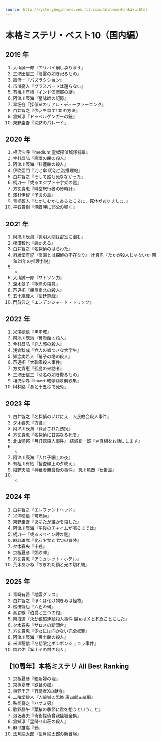 ```yaml
---
source: http://mysterybeginners.web.fc2.com/database/honkaku.html
---
```


# 本格ミステリ・ベスト10（国内編）

## 2019 年

1. 大山誠一郎『アリバイ崩し承ります』
2. 三津田信三『碆霊の如き祀るもの』
3. 霞流一『パズラクション』
4. 市川憂人『グラスバードは還らない』
5. 有栖川有栖『インド倶楽部の謎』
6. 阿津川辰海『星詠師の記憶』
7. 早坂吝『探偵AIのリアル・ディープラーニング』
8. 白井智之『少女を殺す100の方法』
9. 倉知淳『ドッペルゲンガーの銃』
10. 東野圭吾『沈黙のパレード』

## 2020 年

1. 相沢沙呼『medium 霊媒探偵城塚翡翠』
2. 今村昌弘『魔眼の匣の殺人』
3. 阿津川辰海『紅蓮館の殺人』
4. 伊吹亜門『刀と傘 明治京洛推理帖』
5. 白井智之『そして誰も死ななかった』
6. 柄刀一『或るエジプト十字架の謎』
7. 方丈貴恵『時空旅行者の砂時計』
8. 澤村伊智『予言の島』
9. 青柳碧人『むかしむかしあるところに、死体がありました。』
10. 平石貴樹『潮首岬に郭公の鳴く』

## 2021 年

1. 阿津川辰海『透明人間は密室に潜む』
2. 櫻田智也『蝉かえる』
3. 白井智之『名探偵のはらわた』
4. 斜線堂有紀『楽園とは探偵の不在なり』
   辻真先『たかが殺人じゃないか 昭和24年の推理小説』
5. -
6. 大山誠一郎『ワトソン力』
7. 深木章子『欺瞞の殺意』
8. 芦辺拓『鶴屋南北の殺人』
9. 五十嵐律人『法廷遊戯』
10. 門前典之『エンデンジャード・トリック』

## 2022 年

1. 米澤穂信『黒牢城』
2. 阿津川辰海『蒼海館の殺人』
3. 今村昌弘『兇人邸の殺人』
4. 浅倉秋成『六人の嘘つきな大学生』
5. 知念実希人『硝子の塔の殺人』
6. 芦辺拓『大鞠家殺人事件』
7. 方丈貴恵『孤島の来訪者』
8. 三津田信三『忌名の如き贄るもの』
9. 相沢沙呼『invert 城塚翡翠倒叙集』
10. 榊林銘『あと十五秒で死ぬ』

## 2023 年

1. 白井智之『名探偵のいけにえ　人民教会殺人事件』
2. 夕木春央『方舟』
3. 阿津川辰海『録音された誘拐』
4. 方丈貴恵『名探偵に甘美なる死を』
5. 北山猛邦『月灯館殺人事件』
   結城真一郎『＃真相をお話しします』
6. -
7. 阿津川辰海『入れ子細工の夜』
8. 有栖川有栖『捜査線上の夕映え』
9. 紺野天龍『神薙虚無最後の事件』
   東川篤哉『仕掛島』
10. -

## 2024 年

1. 白井智之『エレファントヘッド』
2. 米澤穂信『可燃物』
3. 東野圭吾『あなたが誰かを殺した』
4. 阿津川辰海『午後のチャイムが鳴るまでは』
5. 柄刀一『或るスペイン岬の謎』
6. 麻耶雄嵩『化石少女と七つの冒険』
7. 夕木春央『十戒』
8. 京極夏彦『鵼の碑』
9. 方丈貴恵『アミュレット・ホテル』
10. 荒木あかね『ちぎれた鎖と光の切れ端』

## 2025 年

1. 青崎有吾『地雷グリコ』
2. 白井智之『ぼくは化け物きみは怪物』
3. 櫻田智也『六色の蛹』
4. 潮谷験『伯爵と三つの棺』
5. 南海遊『永劫館超連続殺人事件 魔女はＸと死ぬことにした』
6. 夕木春央『サロメの断頭台』
7. 方丈貴恵『少女には向かない完全犯罪』
8. 阿津川辰海『黄土館の殺人』
9. 米澤穂信『冬期限定ボンボンショコラ事件』
10. 楠谷佑『案山子の村の殺人』

## 【10周年】本格ミステリ All Best Ranking

1. 京極夏彦『絡新婦の理』
2. 京極夏彦『鉄鼠の檻』
3. 東野圭吾『容疑者Xの献身』
4. 二階堂黎人『人狼城の恐怖 第四部完結編』
5. 殊能将之『ハサミ男』
6. 歌野晶午『葉桜の季節に君を想うということ』
7. 泡坂妻夫『奇術探偵曾我佳城全集』
8. 倉知淳『星降り山荘の殺人』
9. 麻耶雄嵩『鴉』
10. 法月綸太郎『法月綸太郎の新冒険』
